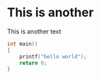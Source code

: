 # This is another
This is another text

```c
int main()
{
    printf("hello world");
    return 0;
}
```